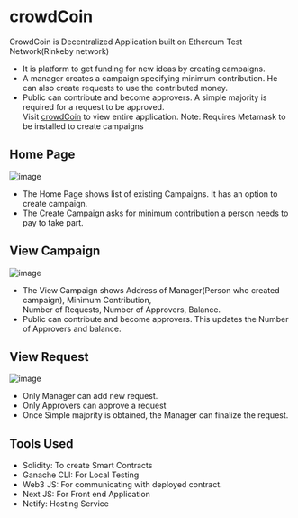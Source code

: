 # crowdCoin
CrowdCoin is Decentralized Application built on Ethereum Test Network(Rinkeby network)<br>
* It is platform to get funding for new ideas by creating campaigns.<br>
* A manager creates a campaign specifying minimum contribution. He can also create requests to use the contributed money.<br>
* Public can contribute and become approvers. A simple majority is required for a request to be approved.<br>
Visit [crowdCoin](https://crowdsourcecoin.netlify.app/) to view entire application.
Note: Requires Metamask to be installed to create campaigns

## Home Page
![image](https://user-images.githubusercontent.com/97080149/170812214-6d72d885-427c-4ed7-afb1-8f5ebf0a0efe.png)
* The Home Page shows list of existing Campaigns. It has an option to create campaign.<br>
* The Create Campaign asks for minimum contribution a person needs to pay to take part.<br>

## View Campaign
![image](https://user-images.githubusercontent.com/97080149/170811751-893e0012-2147-4b55-9122-781d51576908.png)
* The View Campaign shows Address of Manager(Person who created campaign), Minimum Contribution,<br>
Number of Requests, Number of Approvers, Balance.<br>
* Public can contribute and become approvers. This updates the Number of Approvers and balance.
## View Request
![image](https://user-images.githubusercontent.com/97080149/170813020-65b8789e-4b6e-4b6a-810e-06306c83a508.png)
* Only Manager can add new request.
* Only Approvers can approve a request
* Once Simple majority is obtained, the Manager can finalize the request.

## Tools Used
* Solidity: To create Smart Contracts
* Ganache CLI: For Local Testing
* Web3 JS: For communicating with deployed contract.
* Next JS: For Front end Application
* Netify: Hosting Service

